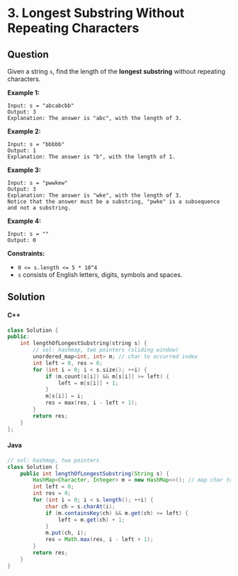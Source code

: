 # 3. Longest Substring Without Repeating Characters

## Question

Given a string `s`, find the length of the **longest substring** without repeating characters.

**Example 1:**

```
Input: s = "abcabcbb"
Output: 3
Explanation: The answer is "abc", with the length of 3.
```

**Example 2:**

```
Input: s = "bbbbb"
Output: 1
Explanation: The answer is "b", with the length of 1.
```

**Example 3:**

```
Input: s = "pwwkew"
Output: 3
Explanation: The answer is "wke", with the length of 3.
Notice that the answer must be a substring, "pwke" is a subsequence and not a substring.
```

**Example 4:**

```
Input: s = ""
Output: 0
```

**Constraints:**

* `0 <= s.length <= 5 * 10^4`
* `s` consists of English letters, digits, symbols and spaces.

## Solution

#### C++

```cpp
class Solution {
public:
    int lengthOfLongestSubstring(string s) {
        // sol: hashmap, two pointers (sliding window)
        unordered_map<int, int> m; // char to occurred index
        int left = 0, res = 0;
        for (int i = 0; i < s.size(); ++i) {
            if (m.count(s[i]) && m[s[i]] >= left) {
                left = m[s[i]] + 1;
            }
            m[s[i]] = i;
            res = max(res, i - left + 1);
        }
        return res;
    }
};
```

#### Java

```java
// sol: hashmap, two pointers
class Solution {
    public int lengthOfLongestSubstring(String s) {
        HashMap<Character, Integer> m = new HashMap<>(); // map char to index
        int left = 0;
        int res = 0;
        for (int i = 0; i < s.length(); ++i) {
            char ch = s.charAt(i);
            if (m.containsKey(ch) && m.get(ch) >= left) {
                left = m.get(ch) + 1;
            }
            m.put(ch, i);
            res = Math.max(res, i - left + 1);
        }
        return res;
    }
}
```
